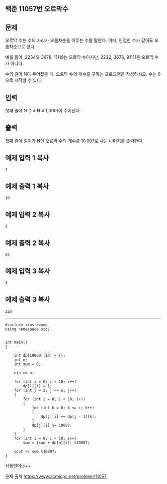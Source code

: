 ## 백준 11057번 오르막수

## 문제

오르막 수는 수의 자리가 오름차순을 이루는 수를 말한다. 이때, 인접한 수가 같아도 오름차순으로 친다.

예를 들어, 2234와 3678, 11119는 오르막 수이지만, 2232, 3676, 91111은 오르막 수가 아니다.

수의 길이 N이 주어졌을 때, 오르막 수의 개수를 구하는 프로그램을 작성하시오. 수는 0으로 시작할 수 있다.

## 입력

첫째 줄에 N (1 ≤ N ≤ 1,000)이 주어진다.

## 출력

첫째 줄에 길이가 N인 오르막 수의 개수를 10,007로 나눈 나머지를 출력한다.

## 예제 입력 1 복사

```
1
```

## 예제 출력 1 복사

```
10
```

## 예제 입력 2 복사

```
2
```

## 예제 출력 2 복사

```
55
```

## 예제 입력 3 복사

```
3
```

## 예제 출력 3 복사

```
220
```

___

```
#include <iostream>
using namespace std;


int main()
{

	int dp[10000][10] = {};
	int n;
	int sum = 0;

	cin >> n;

	for (int i = 0; i < 10; i++)
		dp[1][i] = 1;
	for (int j = 2; j <= n; j++)
	{
		for (int i = 0; i < 10; i++)
		{
			for (int k = 0; k <= i; k++)
			{
				dp[j][i] += dp[j - 1][k];
			}
			dp[j][i] %= 10007;
		}
	}
	for (int i = 0; i < 10; i++)
		sum = (sum + dp[n][i]) %10007;

	cout << sum %10007;
}
```



사용언어:c++

문제 출처:https://www.acmicpc.net/problem/11057